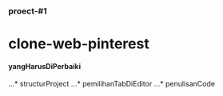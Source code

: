 ### proect-#1

# clone-web-pinterest


#### yangHarusDiPerbaiki
...* structurProject
...* pemilihanTabDiEditor
...* penulisanCode
